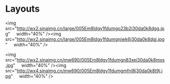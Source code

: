 # Layouts

<img src="http://wx2.sinaimg.cn/large/005Em8ldgy1fdumgo23b2j30da0k8dgg.jpg"     width="40%" /><img src="http://wx2.sinaimg.cn/large/005Em8ldgy1fdumgnjwk6j30da0k8dgj.jpg"     width="40%" />

<img src="http://wx2.sinaimg.cn/mw690/005Em8ldgy1fdumgn83xej30da0k8mxs.jpg"     width="40%" /><img src="http://wx4.sinaimg.cn/mw690/005Em8ldgy1fdumgmfnl8j30da0k8t9j.jpg"     width="40%" />
